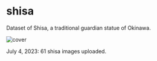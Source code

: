 # shisa

Dataset of Shisa, a traditional guardian statue of Okinawa.

![cover](https://github.com/n-koba0427/shisa/blob/master/images/cover.png)

July 4, 2023: 61 shisa images uploaded.

